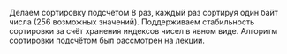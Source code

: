 Делаем сортировку подсчётом 8 раз, каждый раз сортируя один байт числа (256 возможных значений). Поддерживаем стабильность сортировки за счёт хранения индексов чисел в явном виде. Алгоритм сортировки подсчётом был рассмотрен на лекции.
